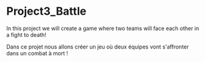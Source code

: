 # Project3_Battle

In this project we will create a game where two teams will face each other in a fight to death!

Dans ce projet nous allons créer un jeu où deux équipes vont s'affronter dans un combat à mort !
